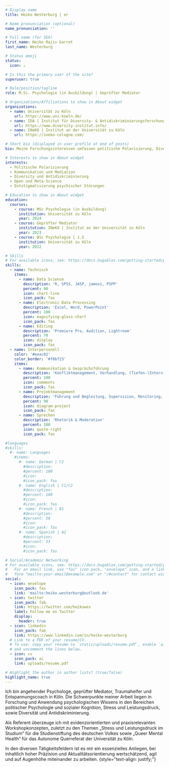 ```yaml
---
# Display name
title: Heiko Westerburg | er

# Name pronunciation (optional)
name_pronunciation: ''

# Full name (for SEO)
first_name: Heiko Rajiv Garret
last_name: Westerburg

# Status emoji
status:
  icon: ☕️

# Is this the primary user of the site?
superuser: true

# Role/position/tagline
role: M.Sc. Psychologie (in Ausbildung) | Geprüfter Mediator

# Organizations/Affiliations to show in About widget
organizations:
  - name: Universität zu Köln
    url: https://www.uni-koeln.de/
  - name: IDA | Institut für Diversity- & Antidiskriminierungsforschung
    url: https://www.diversity-institut.info/
  - name: INeKO | Institut an der Universität zu Köln
    url: https://ineko-cologne.com/

# Short bio (displayed in user profile at end of posts)
bio: Meine Forschungsinteressen umfassen politische Polarisierung, Diversity und Antidiskriminierung, Entstigmatisierung psychischer Störungen.

# Interests to show in About widget
interests:
  - Politische Polarisierung
  - Kommunikation und Mediation
  - Diversity und Antidiskriminierung
  - Open und Meta-Science 
  - Entstigmatisierung psychischer Störungen

# Education to show in About widget
education:
  courses:
    - course: MSc Psychologie (in Ausbildung)
      institution: Universität zu Köln
      year: 2024
    - course: Geprüfter Mediator
      institution: INeKO | Institut an der Universität zu Köln
      year: 2023
    - course: BSc Psychologie | 1.5
      institution: Universität zu Köln
      year: 2022

# Skills
# For available icons, see: https://docs.hugoblox.com/getting-started/page-builder/#icons
skills:
  - name: Technisch
    items:
      - name: Data Science
        description: 'R, SPSS, JASP, jamovi, PSPP'
        percent: 90
        icon: chart-line
        icon_pack: fas
      - name: Electronic Data Processing
        description: 'Excel, Word, PowerPoint'
        percent: 100
        icon: magnifying-glass-chart
        icon_pack: fas
      - name: Editing
        description: 'Premiere Pro, Audition, Lightroom'
        percent: 70
        icon: display
        icon_pack: fas
  - name: Interpersonell
    color: '#eeac02'
    color_border: '#f0bf23'
    items:
      - name: Kommunikation & Gesprächsführung
        description: 'Konfliktmanagement, Verhandlung, (Tiefen-)Interview, Diagnostik & Anamnese'
        percent: 100
        icon: comments
        icon_pack: fas
      - name: Projektmanagement
        description: 'Führung und Begleitung, Supervision, Monitoring, Evaluation'
        percent: 90
        icon: diagram-project
        icon_pack: fas
      - name: Sprechen
        description: 'Rhetorik & Moderation'
        percent: 100
        icon: quote-right
        icon_pack: fas

#languages
#skills:
  #- name: Languages
    #items:
      #- name: German | C2
        #description:
        #percent: 100
        #icon: 
        #icon_pack: fas
      #- name: English | C1/C2
        #description: 
        #percent: 100
        #icon: 
        #icon_pack: fas
      #- name: French | B1
        #description: 
        #percent: 50
        #icon: 
        #icon_pack: fas
      #- name: Spanish | A2
        #description: 
        #percent: 33
        #icon: 
        #icon_pack: fas

# Social/Academic Networking
# For available icons, see: https://docs.hugoblox.com/getting-started/page-builder/#icons
#   For an email link, use "fas" icon pack, "envelope" icon, and a link in the
#   form "mailto:your-email@example.com" or "/#contact" for contact widget.
social:
  - icon: envelope
    icon_pack: fas
    link: 'mailto:heiko.westerburg@outlook.de'
  - icon: twitter
    icon_pack: fab
    link: https://twitter.com/heikowes
    label: Follow me on Twitter
    display:
      header: true
  - icon: linkedin
    icon_pack: fab
    link: https://www.linkedin.com/in/heiko-westerburg
  # Link to a PDF of your resume/CV.
  # To use: copy your resume to `static/uploads/resume.pdf`, enable `ai` icons in `params.yaml`,
  # and uncomment the lines below.
  - icon: cv
    icon_pack: ai
    link: uploads/resume.pdf

# Highlight the author in author lists? (true/false)
highlight_name: true
---
```


Ich bin angehender Psychologe, geprüfter Mediator, Traumahelfer und Entspannungscoach in Köln. Die Schwerpunkte meiner Arbeit liegen in Forschung und Anwendung psychologischen Wissens in den Bereichen politischer Psychologie und sozialer Kognition, Stress und Leistungsdruck, sowie Diversität und Antidiskriminierung.

Als Referent überzeuge ich mit evidenzorientierten und praxisrelevanten Workshopkonzepten, zuletzt zu den Themen „Stress und Leistungsdruck im Studium“ für die Studienstiftung des deutschen Volkes sowie „Queer Mental Health“ für das Autonome Querreferat der Universität zu Köln. 

In den diversen Tätigkeitsfeldern ist es mir ein essenzielles Anliegen, bei inhaltlich hoher Präzision und Aktualitätsorientierung wertschätzend, agil und auf Augenhöhe miteinander zu arbeiten.
{style="text-align: justify;"}

